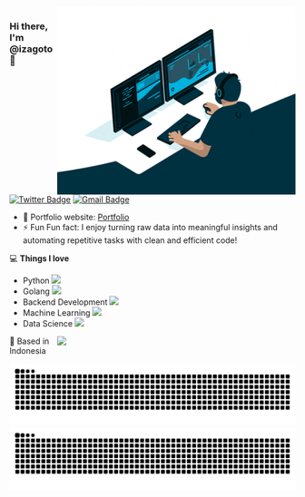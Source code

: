 <img align="right" src="https://github.com/izagoto/izagoto/blob/main/dev.gif" alt="Coder GIF" width="420" height="330">


### Hi there, I'm @izagoto 👋

[![Twitter Badge](https://img.shields.io/badge/-@IdIgoto-1DA1F2?style=flat-square&logo=twitter&logoColor=white&link=https://x.com/IdIgoto)](https://x.com/IdIgoto)
[![Gmail Badge](https://img.shields.io/badge/-id.igoto12@gmail.com-c14438?style=flat-square&logo=Gmail&logoColor=white&link=mailto:id.igoto12@gmail.com)](mailto:id.igoto12@gmail.com)

- 🎯 Portfolio website: [Portfolio](https://izagoto.github.io/)
- ⚡ Fun Fun fact: I enjoy turning raw data into meaningful insights and automating repetitive tasks with clean and efficient code!

💻 **Things I love**
- Python <img src="https://media.giphy.com/media/WUlplcMpOCEmTGBtBW/giphy.gif" width="30"> 
- Golang <img src="https://media4.giphy.com/media/v1.Y2lkPTc5MGI3NjExaGcydjN6aGZlMDR3eWV6YnN0ZWFoNW9weWR0YWRtdzVrOXJ2aGtlcCZlcD12MV9pbnRlcm5hbF9naWZfYnlfaWQmY3Q9Zw/GJb22mIqoT01hGjG2C/giphy.gif" width="30">
- Backend Development <img src="https://media1.giphy.com/media/v1.Y2lkPTc5MGI3NjExMm1oNnNyMndldDNyOGs3NXY0NWYyNzZqYzJmaXBuOGwxbDN3bm5hdyZlcD12MV9pbnRlcm5hbF9naWZfYnlfaWQmY3Q9Zw/2IudUHdI075HL02Pkk/giphy.gif" width="30">
- Machine Learning <img src="https://media1.giphy.com/media/v1.Y2lkPTc5MGI3NjExdGYybnp1azA1Z2tzMGhiamM5dzBlNXU2czF6MHRvaHpxN3N6NHA1aiZlcD12MV9pbnRlcm5hbF9naWZfYnlfaWQmY3Q9Zw/KDyxouSEfhOs9i4oru/giphy.gif" width="30">
- Data Science <img src="https://media2.giphy.com/media/v1.Y2lkPTc5MGI3NjExbmQ2cGVjZWVnNmt5bXZvOWkwNHhudnU3bXFibG9wdGowejdwdjBpMCZlcD12MV9pbnRlcm5hbF9naWZfYnlfaWQmY3Q9Zw/zMukICnMEZmSf8zvXd/giphy.gif" width="30">

<img align="right" width="420" src="https://github-readme-streak-stats.herokuapp.com?user=anuraghazra&theme=red&hide_border=true" />



📍 Based in Indonesia 

![github contribution grid snake animation](https://raw.githubusercontent.com/izagoto/izagoto/output/github-contribution-grid-snake.svg#gh-light-mode-only)
![github contribution grid snake animation](https://raw.githubusercontent.com/izagoto/izagoto/output/github-contribution-grid-snake-dark.svg#gh-dark-mode-only)


